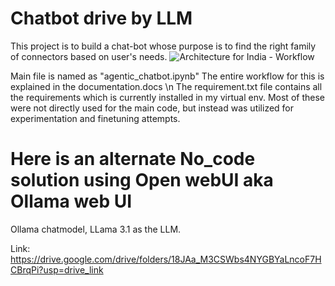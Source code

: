# Chatbot drive by LLM
This project is to build a chat-bot whose purpose is to find the right family of connectors based on user's needs.
![Architecture for India - Workflow](https://github.com/user-attachments/assets/5d747a09-9a99-42aa-83c5-25c3291c4a2c)


Main file is named as "agentic_chatbot.ipynb"
The entire workflow for this is explained in the documentation.docs
\n
The requirement.txt file contains all the requirements which is currently installed in my virtual env. Most of these were not directly used for the main code, but instead was utilized for experimentation and finetuning attempts.

# Here is an alternate No_code solution using Open webUI aka Ollama web UI
Ollama chatmodel, LLama 3.1 as the LLM.

Link: https://drive.google.com/drive/folders/18JAa_M3CSWbs4NYGBYaLncoF7HCBrqPi?usp=drive_link
